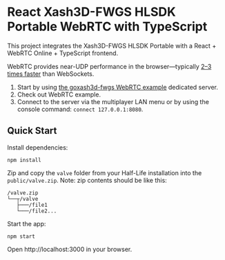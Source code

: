 # React Xash3D-FWGS HLSDK Portable WebRTC with TypeScript

This project integrates the Xash3D-FWGS HLSDK Portable with a React + WebRTC Online + TypeScript frontend.

WebRTC provides near-UDP performance in the browser—typically [2–3 times faster](https://github.com/yohimik/ws-webrtc-benchmark) than WebSockets.

1. Start by using [the goxash3d-fwgs WebRTC example](https://github.com/yohimik/goxash3d-fwgs/tree/main/examples/webrtc) dedicated server.
2. Check out WebRTC example.
3. Connect to the server via the multiplayer LAN menu or by using the console command: `connect 127.0.0.1:8080`.

## Quick Start

Install dependencies:

```shell
npm install
```

Zip and copy the `valve` folder from your Half-Life installation into the `public/valve.zip`.
Note: zip contents should be like this:
```shell
/valve.zip
└──┬/valve                  
   ├───/file1           
   └───/file2...
```

Start the app:

```shell
npm start
```
Open http://localhost:3000 in your browser.
